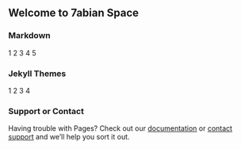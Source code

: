 ## Welcome to  7abian Space



### Markdown



1
2
3
4
5

### Jekyll Themes

1 2
3 4

### Support or Contact

Having trouble with Pages? Check out our [documentation](https://help.github.com/categories/github-pages-basics/) or [contact support](https://github.com/contact) and we’ll help you sort it out.
